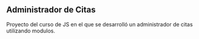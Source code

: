## Administrador de Citas

Proyecto del curso de JS en el que se desarrolló un administrador de citas utilizando modulos.